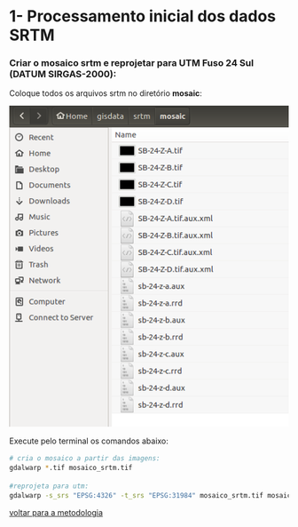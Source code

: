 # 1- Processamento inicial dos dados SRTM

### Criar o mosaico srtm e reprojetar para UTM Fuso 24 Sul (DATUM SIRGAS-2000):

Coloque todos os arquivos srtm no diretório **mosaic**:

![image](img/01.png)

Execute pelo terminal os comandos abaixo:

```bash
# cria o mosaico a partir das imagens:
gdalwarp *.tif mosaico_srtm.tif

#reprojeta para utm:
gdalwarp -s_srs "EPSG:4326" -t_srs "EPSG:31984" mosaico_srtm.tif mosaico_srtm_utm.tif
```

[voltar para a metodologia][0]

[0]:metodologia.md

